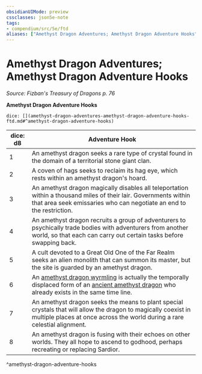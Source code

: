 ```yaml
---
obsidianUIMode: preview
cssclasses: json5e-note
tags:
- compendium/src/5e/ftd
aliases: ["Amethyst Dragon Adventures; Amethyst Dragon Adventure Hooks"]
---
```

# Amethyst Dragon Adventures; Amethyst Dragon Adventure Hooks
*Source: Fizban's Treasury of Dragons p. 76* 

**Amethyst Dragon Adventure Hooks**

`dice: [](amethyst-dragon-adventures-amethyst-dragon-adventure-hooks-ftd.md#^amethyst-dragon-adventure-hooks)`

| dice: d8 | Adventure Hook |
|----------|----------------|
| 1 | An amethyst dragon seeks a rare type of crystal found in the domain of a territorial stone giant clan. |
| 2 | A coven of hags seeks to reclaim its hag eye, which rests within an amethyst dragon's hoard. |
| 3 | An amethyst dragon magically disables all teleportation within a thousand miles of their lair. Governments within that area seek emissaries who can negotiate an end to the restriction. |
| 4 | An amethyst dragon recruits a group of adventurers to psychically trade bodies with adventurers from another world, so that each can carry out certain tasks before swapping back. |
| 5 | A cult devoted to a Great Old One of the Far Realm seeks an alien monolith that can summon its master, but the site is guarded by an amethyst dragon. |
| 6 | An [amethyst dragon wyrmling](/Systems/5e/bestiary/dragon/amethyst-dragon-wyrmling-ftd.md) is actually the temporally displaced form of an [ancient amethyst dragon](/Systems/5e/bestiary/dragon/ancient-amethyst-dragon-ftd.md) who already exists in the same time line. |
| 7 | An amethyst dragon seeks the means to plant special crystals that will allow the dragon to magically coexist in multiple places at once across the world during a rare celestial alignment. |
| 8 | An amethyst dragon is fusing with their echoes on other worlds. They all hope to ascend to godhood, perhaps recreating or replacing Sardior. |
^amethyst-dragon-adventure-hooks